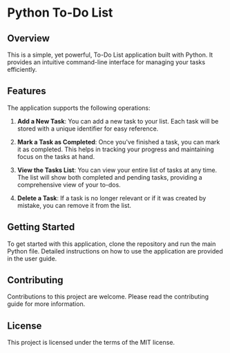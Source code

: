 # Python To-Do List

## Overview
This is a simple, yet powerful, To-Do List application built with Python. It provides an intuitive command-line interface for managing your tasks efficiently. 

## Features
The application supports the following operations:

1. **Add a New Task**: You can add a new task to your list. Each task will be stored with a unique identifier for easy reference.

2. **Mark a Task as Completed**: Once you've finished a task, you can mark it as completed. This helps in tracking your progress and maintaining focus on the tasks at hand.

3. **View the Tasks List**: You can view your entire list of tasks at any time. The list will show both completed and pending tasks, providing a comprehensive view of your to-dos.

4. **Delete a Task**: If a task is no longer relevant or if it was created by mistake, you can remove it from the list.

## Getting Started
To get started with this application, clone the repository and run the main Python file. Detailed instructions on how to use the application are provided in the user guide.

## Contributing
Contributions to this project are welcome. Please read the contributing guide for more information.

## License
This project is licensed under the terms of the MIT license.
